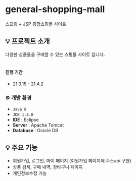 # general-shopping-mall
스프링 + JSP 종합쇼핑몰 사이트

## 💡 프로젝트 소개
다양한 상품들을 구매할 수 있는 쇼핑몰 사이트 입니다.<br>
<br>

#### 진행 기간
* 21.3.15 - 21.4.2

### ⚙️ 개발 환경
- `Java 8`
- `JDK 1.8.0`
- **IDE** : Eclipse
- **Server** : Apache Tomcat
- **Database** : Oracle DB

## 💡 주요 기능
- 회원가입, 로그인, 마이 페이지 (회원가입 페이지에 주소api 구현)
- 상품 검색, 구매 내역, 장바구니 페이지
- 개인정보수정 기능
